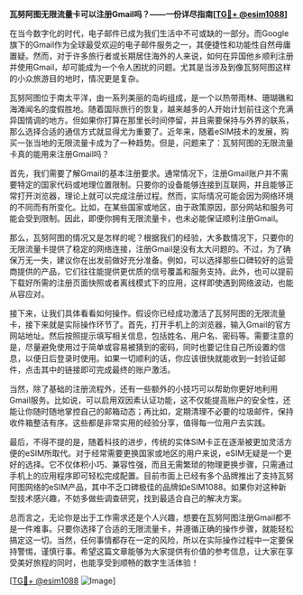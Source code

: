**瓦努阿图无限流量卡可以注册Gmail吗？——一份详尽指南[[TG💪+ @esim1088](https://t.me/s/esim1088)]**

在当今数字化的时代，电子邮件已成为我们生活中不可或缺的一部分。而Google旗下的Gmail作为全球最受欢迎的电子邮件服务之一，其便捷性和功能性自然毋庸置疑。然而，对于许多旅行者或长期居住海外的人来说，如何在异国他乡顺利注册并使用Gmail，却可能成为一个令人困扰的问题。尤其是当涉及到像瓦努阿图这样的小众旅游目的地时，情况更是复杂。

瓦努阿图位于南太平洋，由一系列美丽的岛屿组成，是一个以热带雨林、珊瑚礁和海滩闻名的度假胜地。随着国际旅行的恢复，越来越多的人开始计划前往这个充满异国情调的地方。但如果你打算在那里长时间停留，并且需要保持与外界的联系，那么选择合适的通信方式就显得尤为重要了。近年来，随着eSIM技术的发展，购买一张当地的无限流量卡成为了一种趋势。但是，问题来了：瓦努阿图的无限流量卡真的能用来注册Gmail吗？

首先，我们需要了解Gmail的基本注册要求。通常情况下，注册Gmail账户并不需要特定的国家代码或地理位置限制。只要你的设备能够连接到互联网，并且能够正常打开浏览器，理论上就可以完成注册过程。然而，实际情况可能会因为网络环境的不同而有所变化。比如，在某些国家或地区，由于政策原因，部分网站和服务可能会受到限制。因此，即便你拥有无限流量卡，也未必能保证顺利注册Gmail。

那么，瓦努阿图的情况又是怎样的呢？根据我们的经验，大多数情况下，只要你的无限流量卡提供了稳定的网络连接，注册Gmail是没有太大问题的。不过，为了确保万无一失，建议你在出发前做好充分准备。例如，可以选择那些口碑较好的运营商提供的产品，它们往往能提供更优质的信号覆盖和服务支持。此外，也可以提前下载好所需的注册页面快照或者离线模式下的应用，这样即使遇到网络波动，也能从容应对。

接下来，让我们具体看看如何操作。假设你已经成功激活了瓦努阿图的无限流量卡，接下来就是实际操作环节了。首先，打开手机上的浏览器，输入Gmail的官方网站地址。然后按照提示填写相关信息，包括姓名、用户名、密码等。需要注意的是，尽量避免使用过于简单或容易被猜到的密码，同时也要记住自己所设置的信息，以便日后登录时使用。如果一切顺利的话，你应该很快就能收到一封验证邮件，点击其中的链接即可完成最终的账户激活。

当然，除了基础的注册流程外，还有一些额外的小技巧可以帮助你更好地利用Gmail服务。比如说，可以启用双因素认证功能，这不仅能提高账户的安全性，还能让你随时随地掌控自己的邮箱动态；再比如，定期清理不必要的垃圾邮件，保持收件箱整洁有序。这些都是非常实用的经验分享，值得每一位用户去实践。

最后，不得不提的是，随着科技的进步，传统的实体SIM卡正在逐渐被更加灵活方便的eSIM所取代。对于经常需要更换国家或地区的用户来说，eSIM无疑是一个更好的选择。它不仅体积小巧、兼容性强，而且无需繁琐的物理更换步骤，只需通过手机上的应用程序即可轻松完成配置。目前市面上已经有多个品牌推出了支持瓦努阿图网络的eSIM产品，其中不乏口碑极佳的品牌如eSIM1088。如果你对这种新型技术感兴趣，不妨多做些调查研究，找到最适合自己的解决方案。

总而言之，无论你是出于工作需求还是个人兴趣，想要在瓦努阿图注册Gmail都不是一件难事。只要你选择了合适的无限流量卡，并遵循正确的操作步骤，就能轻松搞定这一切。当然，任何事情都存在一定的风险，所以在实际操作过程中一定要保持警惕，谨慎行事。希望这篇文章能够为大家提供有价值的参考信息，让大家在享受美好旅程的同时，也能享受到顺畅的数字生活体验！

[[TG💪+ @esim1088](https://t.me/s/esim1088) ![Image](https://i.postimg.cc/4NQfJmqS/Snipaste-2025-05-13-00-14-12.png)]